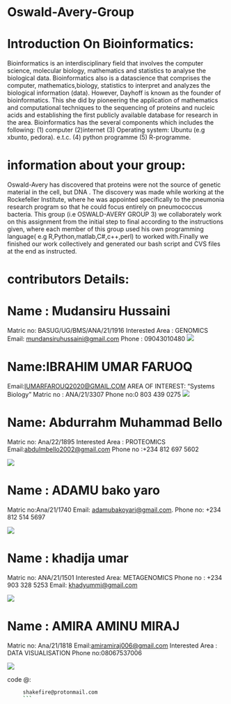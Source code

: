 # Oswald-Avery-Group

# Introduction On Bioinformatics:

Bioinformatics is an interdisciplinary field that involves the computer science, molecular biology, mathematics and statistics to analyse the biological data. Bioinformatics also is a datascience that comprises the computer, mathematics,biology, statistics to interpret and analyzes the biological information (data).
   However, Dayhoff is known as the founder of bioinformatics. This she
did by pioneering the application of mathematics and
computational techniques to the sequencing of proteins and
nucleic acids and establishing the first publicly available
database for research in the area.
   Bioinformatics has the several components which includes the following:
   (1) computer 
   (2)internet
   (3) Operating system: Ubuntu (e.g xbunto, pedora). e.t.c.
   (4) python programme
   (5) R-programme.


# information about your group:
Oswald-Avery has discovered  that proteins
were not the source of genetic material in the cell, but DNA .
The discovery was made while working at the Rockefeller
Institute, where he was appointed specifically to the
pneumonia research program so that he could focus entirely
on pneumococcus bacteria.
This group (i.e OSWALD-AVERY GROUP 3) we collaborately work on this assignment from the initial step to final according to the instructions given, where each member of this group used his own programming language( e.g R,Python,matlab,C#,c++,perl) to worked with.Finally we finished our work collectively and generated our bash script and CVS files at the end as instructed.


# contributors Details: 

# Name : Mudansiru Hussaini 
Matric no: BASUG/UG/BMS/ANA/21/1916
Interested Area : GENOMICS
Email: mundansiruhussaini@gmail.com
Phone : 09043010480
<img src="images/IMG-20250201-WA0025.jpg">

# Name:IBRAHIM UMAR FARUOQ
Email:IUMARFAROUQ2020@GMAIL.COM
AREA OF INTEREST: “Systems Biology”
Matric no : ANA/21/3307
Phone no:0 803 439 0275
<img src="images/IMG-20250201-WA0026.jpg">

# Name: Abdurrahm Muhammad Bello
Matric no: Ana/22/1895
Interested Area : PROTEOMICS
Email:abdulmbello2002@gmail.com
Phone no :+234 812 697 5602

<img src="images/IMG-20250201-WA0029.jpg">

# Name : ADAMU bako yaro
Matric no:Ana/21/1740
Email: adamubakoyari@gmail.com.
Phone no: +234 812 514 5697

<img src="images/IMG-20250201-WA0030.jpg">

# Name : khadija umar
Matric no: ANA/21/1501
Interested Area: METAGENOMICS
Phone no : +234 903 328 5253
Email: khadyummi@gmail.com

<img src="images/IMG-20250202-WA0000.jpg">


# Name : AMIRA AMINU MIRAJ
Matric no: Ana/21/1818
Email:amiramiraj006@gmail.com
Interested Area : DATA VISUALISATION 
Phone no:08067537006

<img src="images/IMG-20250202-WA0001.jpg">




code @:
```bash
     shakefire@protonmail.com
     ```

